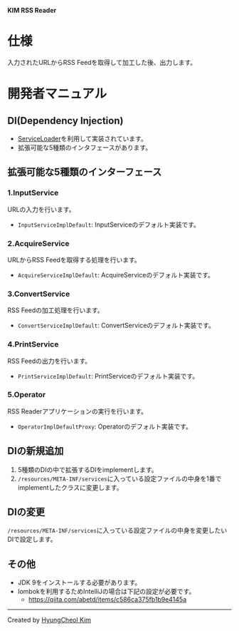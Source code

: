 **KIM RSS Reader**
# 仕様
入力されたURLからRSS Feedを取得して加工した後、出力します。

# 開発者マニュアル

## DI(Dependency Injection)
- [ServiceLoader](https://docs.oracle.com/javase/6/docs/api/java/util/ServiceLoader.html)を利用して実装されています。
- 拡張可能な5種類のインタフェースがあります。

## 拡張可能な5種類のインターフェース
### 1.InputService
URLの入力を行います。
- `InputServiceImplDefault`: InputServiceのデフォルト実装です。

### 2.AcquireService
URLからRSS Feedを取得する処理を行います。
- `AcquireServiceImplDefault`: AcquireServiceのデフォルト実装です。

### 3.ConvertService
RSS Feedの加工処理を行います。
- `ConvertServiceImplDefault`: ConvertServiceのデフォルト実装です。

### 4.PrintService
RSS Feedの出力を行います。
- `PrintServiceImplDefault`: PrintServiceのデフォルト実装です。

### 5.Operator
RSS Readerアプリケーションの実行を行います。
- `OperatorImplDefaultProxy`: Operatorのデフォルト実装です。

## DIの新規追加
1. 5種類のDIの中で拡張するDIをimplementします。
2. `/resources/META-INF/services`に入っている設定ファイルの中身を1番でimplementしたクラスに変更します。

## DIの変更
`/resources/META-INF/services`に入っている設定ファイルの中身を変更したいDIで設定します。

## その他
- JDK 9をインストールする必要があります。
- lombokを利用するためIntelliJの場合は下記の設定が必要です。
    - https://qiita.com/abetd/items/c586ca375fb1b9e4145a

---
Created by [HyungCheol Kim](https://sites.google.com/site/hcgoon/)

